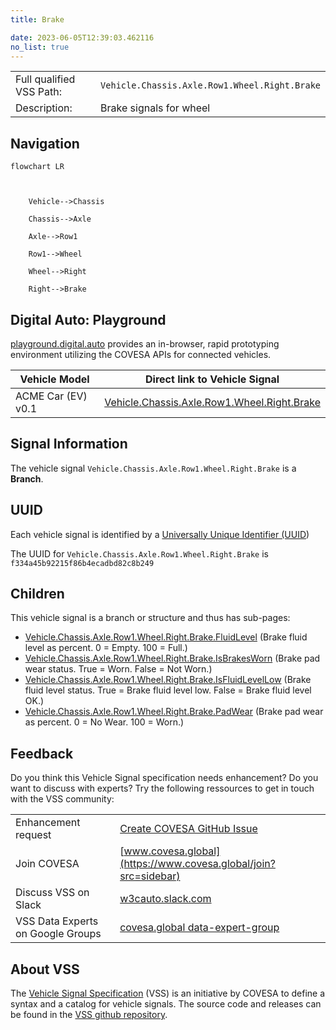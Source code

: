 ```yaml
---
title: Brake

date: 2023-06-05T12:39:03.462116
no_list: true
---
```



| | |
|---|---|
| Full qualified VSS Path: | `Vehicle.Chassis.Axle.Row1.Wheel.Right.Brake` |
| Description: | Brake signals for wheel |

## Navigation

```mermaid
flowchart LR



    Vehicle-->Chassis

    Chassis-->Axle

    Axle-->Row1

    Row1-->Wheel

    Wheel-->Right

    Right-->Brake

```


## Digital Auto: Playground

[playground.digital.auto](http://digital.auto) provides an in-browser, rapid prototyping environment utilizing the COVESA APIs for connected vehicles. 

| Vehicle Model | Direct link to Vehicle Signal |
|---|---|
| ACME Car (EV) v0.1 | [Vehicle.Chassis.Axle.Row1.Wheel.Right.Brake](https://digitalauto.netlify.app/model/STLWzk1WyqVVLbfymb4f/cvi/list/Vehicle.Chassis.Axle.Row1.Wheel.Right.Brake/) |


## Signal Information




The vehicle signal `Vehicle.Chassis.Axle.Row1.Wheel.Right.Brake` is a **Branch**.





## UUID

Each vehicle signal is identified by a [Universally Unique Identifier (UUID](https://en.wikipedia.org/wiki/Universally_unique_identifier))

The UUID for `Vehicle.Chassis.Axle.Row1.Wheel.Right.Brake` is `f334a45b92215f86b4ecadbd82c8b249`

## Children

This vehicle signal is a branch or structure and thus has sub-pages:

- [Vehicle.Chassis.Axle.Row1.Wheel.Right.Brake.FluidLevel](fluidlevel/) (Brake fluid level as percent. 0 = Empty. 100 = Full.)
- [Vehicle.Chassis.Axle.Row1.Wheel.Right.Brake.IsBrakesWorn](isbrakesworn/) (Brake pad wear status. True = Worn. False = Not Worn.)
- [Vehicle.Chassis.Axle.Row1.Wheel.Right.Brake.IsFluidLevelLow](isfluidlevellow/) (Brake fluid level status. True = Brake fluid level low. False = Brake fluid level OK.)
- [Vehicle.Chassis.Axle.Row1.Wheel.Right.Brake.PadWear](padwear/) (Brake pad wear as percent. 0 = No Wear. 100 = Worn.)


## Feedback

Do you think this Vehicle Signal specification needs enhancement? Do you want to discuss with experts? Try the following ressources to get in touch with the VSS community:

| | |
|---|---|
| Enhancement request | [Create COVESA GitHub Issue](https://github.com/COVESA/vehicle_signal_specification/issues/new?body=Please+describe+your+feedback&title=Signal+feedback+Vehicle.Chassis.Axle.Row1.Wheel.Right.Brake) |
| Join COVESA | [www.covesa.global](https://www.covesa.global/join?src=sidebar) |
| Discuss VSS on Slack | [w3cauto.slack.com](http://w3cauto.slack.com/) |
| VSS Data Experts on Google Groups | [covesa.global data-expert-group](https://groups.google.com/a/covesa.global/g/data-expert-group) |

## About VSS

The [Vehicle Signal Specification](https://covesa.github.io/vehicle_signal_specification/) (VSS)
is an initiative by COVESA to define a syntax and a catalog for vehicle signals.
The source code and releases can be found in the [VSS github repository](https://github.com/COVESA/vehicle_signal_specification).

